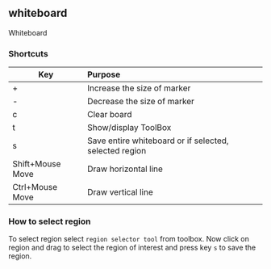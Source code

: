 ## whiteboard
Whiteboard

### Shortcuts

| Key              | Purpose                                                |
| ---              | :---------------------------                           |
| +                | Increase the size of marker                            |
| -                | Decrease the size of marker                            |
| c                | Clear board                                            |
| t                | Show/display ToolBox                                   |
| s                | Save entire whiteboard or if selected, selected region |
| Shift+Mouse Move | Draw horizontal line                                   |
| Ctrl+Mouse Move  | Draw vertical line                                     |


### How to select region
To select region select `region selector tool` from toolbox. Now click on
region and drag to select the region of interest and press key `s` to save
the region.
